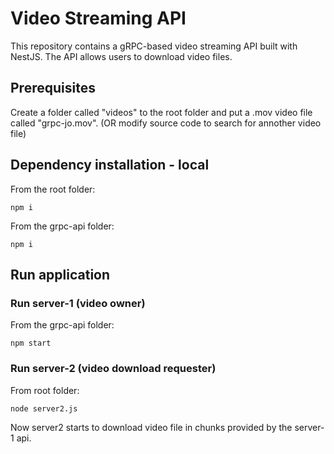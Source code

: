 # Video Streaming API

This repository contains a gRPC-based video streaming API built with NestJS. The API allows users to download video files.

## Prerequisites

Create a folder called "videos" to the root folder and put a .mov video file called "grpc-jo.mov". (OR modify source code to search for annother video file)

## Dependency installation - local

From the root folder:
```
npm i
```

From the grpc-api folder:
```
npm i
```
## Run application

### Run server-1 (video owner)

From the grpc-api folder:
```
npm start
```

### Run server-2 (video download requester)

From root folder:
```
node server2.js
```
Now server2 starts to download video file in chunks provided by the server-1 api.
